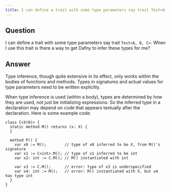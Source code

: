 ```yaml
---
title: I can define a trait with some type parameters say trait Test<A, B, C>. When I use this trait is there a way to get Dafny to infer these types for me?
---
```


## Question

I can define a trait with some type parameters say trait `Test<A, B, C>`. When I use this trait is there a way to get Dafny to infer these types for me?

## Answer

Type inference, though quite extensive in its effect, only works within the bodies of functions and methods.
Types in signatures and actual values for type parameters need to be written explicitly.

When type inference is used (within a body), types are determined by how they are used, not just be initializing
expressions. So the inferred type in a declaration may depend on code that appears textually after the declaration.
Here is some example code:
```dafny
class C<X(0)> {
  static method M() returns (x: X) {
  }

  method P() {
    var x0 := M();        // type of x0 inferred to be X, from M()'s signature
    var x1 := C<int>.M(); // type of x1 inferred to be int
    var x2: int := C.M(); // M() instantiated with int

    var x3 := C.M();      // error: type of x3 is underspecified
    var x4: int := M();   // error: M() instantiated with X, but x4 has type int
  }
}
```
